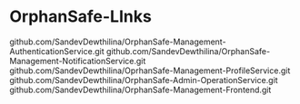# OrphanSafe-LInks

github.com/SandevDewthilina/OrphanSafe-Management-AuthenticationService.git
github.com/SandevDewthilina/OrphanSafe-Management-NotificationService.git
github.com/SandevDewthilina/OprhanSafe-Management-ProfileService.git
github.com/SandevDewthilina/OrphanSafe-Admin-OperationService.git
github.com/SandevDewthilina/OrphanSafe-Management-Frontend.git
